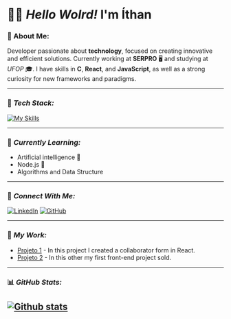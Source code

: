 
# 👨‍💻 *Hello Wolrd!*  I'm Íthan 


### 🚀 About Me:
Developer passionate about **technology**, focused on creating innovative and efficient solutions. Currently working at **SERPRO** 🖥️ and studying at *UFOP* 🎓. I have skills in **C**, **React**, and **JavaScript**, as well as a strong curiosity for new frameworks and paradigms.

---

### 🔧 *Tech Stack:*
[![My Skills](https://skillicons.dev/icons?i=js,html,css,react,c,java,vscode)](https://skillicons.dev)

---

### 🧠 *Currently Learning:*
- Artificial intelligence 🤖
- Node.js 🔧
- Algorithms and Data Structure

---

### 🔗 *Connect With Me:*
[![LinkedIn](https://img.shields.io/badge/-LinkedIn-0A66C2?logo=linkedin&logoColor=white&style=flat)](https://www.linkedin.com/in/ithan-p-amaral-4b8751262?utm_source=share&utm_campaign=share_via&utm_content=profile&utm_medium=android_app)
[![GitHub](https://img.shields.io/badge/-GitHub-181717?logo=github&logoColor=white&style=flat)](https://github.com/ithanamaral)

---

### 💼 *My Work:*

- [Projeto 1](https://github.com/seu-perfil/repo1) - In this project I created a collaborator form in React.
- [Projeto 2](https://github.com/seu-perfil/repo2) - In this other my first front-end project sold.

---


### 📊 *GitHub Stats:*

[![Github stats](https://github-readme-stats.vercel.app/api?username=ithanamaral&show_icons=true&theme=tokyonight)](https://github.com/anuraghazra/github-readme-stats)
---




<!--
**ithanamaral/ithanamaral** is a ✨ _special_ ✨ repository because its `README.md` (this file) appears on your GitHub profile. -->




